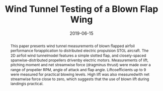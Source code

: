 ---
layout: papers
title:  "Wind Tunnel Testing of a Blown Flap Wing"
date:   2019-06-15
image: /images/2019-blown-lift.png
venue: "AIAA Aviation Forum 2019"
authors: "<strong>Devansh Agrawal</strong>, Faisal Asad, Blake M. Berk, Trevor Long, Jackson Lubin, Christopher Courtin, Mark Drela, R John Hansman and Jacqueline L. Thomas"
link: https://doi.org/10.2514/6.2019-3170
arxiv: 
code: 
abstract: "This paper presents wind tunnel measurements of blown ﬂapped airfoil performance forapplication to distributed electric propulsion STOL aircraft. The 2D airfoil wind tunnelmodel features a simple slotted ﬂap, and closely-spaced spanwise-distributed propellers drivenby electric motors. Measurements of lift, pitching moment and net streamwise force (dragminus thrust) were made over a range of propeller RPM, angle of attack and ﬂap angle. Liftcoeﬃcients up to 9 were measured for practical blowing levels. High lift was also measuredwith net streamwise force close to zero, which suggests that the use of blown lift during landingis practical."
pdf: pdfs/2019-blown-lift.pdf
bib: |-
  @inbook{doi:10.2514/6.2019-3170,
    author = {Devansh Agrawal and Faisal Asad and Blake M. Berk and Trevor Long and Jackson Lubin and Christopher Courtin and Mark Drela and R John Hansman and Jacqueline L. Thomas},
    title = {Wind Tunnel Testing of a Blown Flap Wing},
    booktitle = {AIAA Aviation 2019 Forum},
    chapter = {},
    pages = {},
    doi = {10.2514/6.2019-3170},
    URL = {https://arc.aiaa.org/doi/abs/10.2514/6.2019-3170},
    eprint = {https://arc.aiaa.org/doi/pdf/10.2514/6.2019-3170}
  }
---